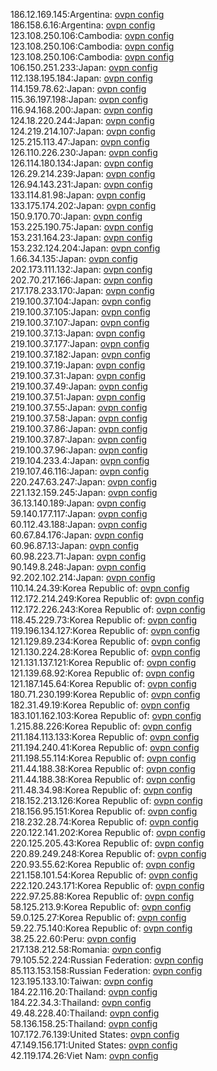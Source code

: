 186.12.169.145:Argentina: [ovpn config](vpn/186_12_169_145.ovpn)  
186.158.6.16:Argentina: [ovpn config](vpn/186_158_6_16.ovpn)  
123.108.250.106:Cambodia: [ovpn config](vpn/123_108_250_106.ovpn)  
123.108.250.106:Cambodia: [ovpn config](vpn/123_108_250_106.ovpn)  
123.108.250.106:Cambodia: [ovpn config](vpn/123_108_250_106.ovpn)  
106.150.251.233:Japan: [ovpn config](vpn/106_150_251_233.ovpn)  
112.138.195.184:Japan: [ovpn config](vpn/112_138_195_184.ovpn)  
114.159.78.62:Japan: [ovpn config](vpn/114_159_78_62.ovpn)  
115.36.197.198:Japan: [ovpn config](vpn/115_36_197_198.ovpn)  
116.94.168.200:Japan: [ovpn config](vpn/116_94_168_200.ovpn)  
124.18.220.244:Japan: [ovpn config](vpn/124_18_220_244.ovpn)  
124.219.214.107:Japan: [ovpn config](vpn/124_219_214_107.ovpn)  
125.215.113.47:Japan: [ovpn config](vpn/125_215_113_47.ovpn)  
126.110.226.230:Japan: [ovpn config](vpn/126_110_226_230.ovpn)  
126.114.180.134:Japan: [ovpn config](vpn/126_114_180_134.ovpn)  
126.29.214.239:Japan: [ovpn config](vpn/126_29_214_239.ovpn)  
126.94.143.231:Japan: [ovpn config](vpn/126_94_143_231.ovpn)  
133.114.81.98:Japan: [ovpn config](vpn/133_114_81_98.ovpn)  
133.175.174.202:Japan: [ovpn config](vpn/133_175_174_202.ovpn)  
150.9.170.70:Japan: [ovpn config](vpn/150_9_170_70.ovpn)  
153.225.190.75:Japan: [ovpn config](vpn/153_225_190_75.ovpn)  
153.231.164.23:Japan: [ovpn config](vpn/153_231_164_23.ovpn)  
153.232.124.204:Japan: [ovpn config](vpn/153_232_124_204.ovpn)  
1.66.34.135:Japan: [ovpn config](vpn/1_66_34_135.ovpn)  
202.173.111.132:Japan: [ovpn config](vpn/202_173_111_132.ovpn)  
202.70.217.166:Japan: [ovpn config](vpn/202_70_217_166.ovpn)  
217.178.233.170:Japan: [ovpn config](vpn/217_178_233_170.ovpn)  
219.100.37.104:Japan: [ovpn config](vpn/219_100_37_104.ovpn)  
219.100.37.105:Japan: [ovpn config](vpn/219_100_37_105.ovpn)  
219.100.37.107:Japan: [ovpn config](vpn/219_100_37_107.ovpn)  
219.100.37.13:Japan: [ovpn config](vpn/219_100_37_13.ovpn)  
219.100.37.177:Japan: [ovpn config](vpn/219_100_37_177.ovpn)  
219.100.37.182:Japan: [ovpn config](vpn/219_100_37_182.ovpn)  
219.100.37.19:Japan: [ovpn config](vpn/219_100_37_19.ovpn)  
219.100.37.31:Japan: [ovpn config](vpn/219_100_37_31.ovpn)  
219.100.37.49:Japan: [ovpn config](vpn/219_100_37_49.ovpn)  
219.100.37.51:Japan: [ovpn config](vpn/219_100_37_51.ovpn)  
219.100.37.55:Japan: [ovpn config](vpn/219_100_37_55.ovpn)  
219.100.37.58:Japan: [ovpn config](vpn/219_100_37_58.ovpn)  
219.100.37.86:Japan: [ovpn config](vpn/219_100_37_86.ovpn)  
219.100.37.87:Japan: [ovpn config](vpn/219_100_37_87.ovpn)  
219.100.37.96:Japan: [ovpn config](vpn/219_100_37_96.ovpn)  
219.104.233.4:Japan: [ovpn config](vpn/219_104_233_4.ovpn)  
219.107.46.116:Japan: [ovpn config](vpn/219_107_46_116.ovpn)  
220.247.63.247:Japan: [ovpn config](vpn/220_247_63_247.ovpn)  
221.132.159.245:Japan: [ovpn config](vpn/221_132_159_245.ovpn)  
36.13.140.189:Japan: [ovpn config](vpn/36_13_140_189.ovpn)  
59.140.177.117:Japan: [ovpn config](vpn/59_140_177_117.ovpn)  
60.112.43.188:Japan: [ovpn config](vpn/60_112_43_188.ovpn)  
60.67.84.176:Japan: [ovpn config](vpn/60_67_84_176.ovpn)  
60.96.87.13:Japan: [ovpn config](vpn/60_96_87_13.ovpn)  
60.98.223.71:Japan: [ovpn config](vpn/60_98_223_71.ovpn)  
90.149.8.248:Japan: [ovpn config](vpn/90_149_8_248.ovpn)  
92.202.102.214:Japan: [ovpn config](vpn/92_202_102_214.ovpn)  
110.14.24.39:Korea Republic of: [ovpn config](vpn/110_14_24_39.ovpn)  
112.172.214.249:Korea Republic of: [ovpn config](vpn/112_172_214_249.ovpn)  
112.172.226.243:Korea Republic of: [ovpn config](vpn/112_172_226_243.ovpn)  
118.45.229.73:Korea Republic of: [ovpn config](vpn/118_45_229_73.ovpn)  
119.196.134.127:Korea Republic of: [ovpn config](vpn/119_196_134_127.ovpn)  
121.129.89.234:Korea Republic of: [ovpn config](vpn/121_129_89_234.ovpn)  
121.130.224.28:Korea Republic of: [ovpn config](vpn/121_130_224_28.ovpn)  
121.131.137.121:Korea Republic of: [ovpn config](vpn/121_131_137_121.ovpn)  
121.139.68.92:Korea Republic of: [ovpn config](vpn/121_139_68_92.ovpn)  
121.187.145.64:Korea Republic of: [ovpn config](vpn/121_187_145_64.ovpn)  
180.71.230.199:Korea Republic of: [ovpn config](vpn/180_71_230_199.ovpn)  
182.31.49.19:Korea Republic of: [ovpn config](vpn/182_31_49_19.ovpn)  
183.101.162.103:Korea Republic of: [ovpn config](vpn/183_101_162_103.ovpn)  
1.215.88.226:Korea Republic of: [ovpn config](vpn/1_215_88_226.ovpn)  
211.184.113.133:Korea Republic of: [ovpn config](vpn/211_184_113_133.ovpn)  
211.194.240.41:Korea Republic of: [ovpn config](vpn/211_194_240_41.ovpn)  
211.198.55.114:Korea Republic of: [ovpn config](vpn/211_198_55_114.ovpn)  
211.44.188.38:Korea Republic of: [ovpn config](vpn/211_44_188_38.ovpn)  
211.44.188.38:Korea Republic of: [ovpn config](vpn/211_44_188_38.ovpn)  
211.48.34.98:Korea Republic of: [ovpn config](vpn/211_48_34_98.ovpn)  
218.152.213.126:Korea Republic of: [ovpn config](vpn/218_152_213_126.ovpn)  
218.156.95.151:Korea Republic of: [ovpn config](vpn/218_156_95_151.ovpn)  
218.232.28.74:Korea Republic of: [ovpn config](vpn/218_232_28_74.ovpn)  
220.122.141.202:Korea Republic of: [ovpn config](vpn/220_122_141_202.ovpn)  
220.125.205.43:Korea Republic of: [ovpn config](vpn/220_125_205_43.ovpn)  
220.89.249.248:Korea Republic of: [ovpn config](vpn/220_89_249_248.ovpn)  
220.93.55.62:Korea Republic of: [ovpn config](vpn/220_93_55_62.ovpn)  
221.158.101.54:Korea Republic of: [ovpn config](vpn/221_158_101_54.ovpn)  
222.120.243.171:Korea Republic of: [ovpn config](vpn/222_120_243_171.ovpn)  
222.97.25.88:Korea Republic of: [ovpn config](vpn/222_97_25_88.ovpn)  
58.125.213.9:Korea Republic of: [ovpn config](vpn/58_125_213_9.ovpn)  
59.0.125.27:Korea Republic of: [ovpn config](vpn/59_0_125_27.ovpn)  
59.22.75.140:Korea Republic of: [ovpn config](vpn/59_22_75_140.ovpn)  
38.25.22.60:Peru: [ovpn config](vpn/38_25_22_60.ovpn)  
217.138.212.58:Romania: [ovpn config](vpn/217_138_212_58.ovpn)  
79.105.52.224:Russian Federation: [ovpn config](vpn/79_105_52_224.ovpn)  
85.113.153.158:Russian Federation: [ovpn config](vpn/85_113_153_158.ovpn)  
123.195.133.10:Taiwan: [ovpn config](vpn/123_195_133_10.ovpn)  
184.22.116.20:Thailand: [ovpn config](vpn/184_22_116_20.ovpn)  
184.22.34.3:Thailand: [ovpn config](vpn/184_22_34_3.ovpn)  
49.48.228.40:Thailand: [ovpn config](vpn/49_48_228_40.ovpn)  
58.136.158.25:Thailand: [ovpn config](vpn/58_136_158_25.ovpn)  
107.172.76.139:United States: [ovpn config](vpn/107_172_76_139.ovpn)  
47.149.156.171:United States: [ovpn config](vpn/47_149_156_171.ovpn)  
42.119.174.26:Viet Nam: [ovpn config](vpn/42_119_174_26.ovpn)  
